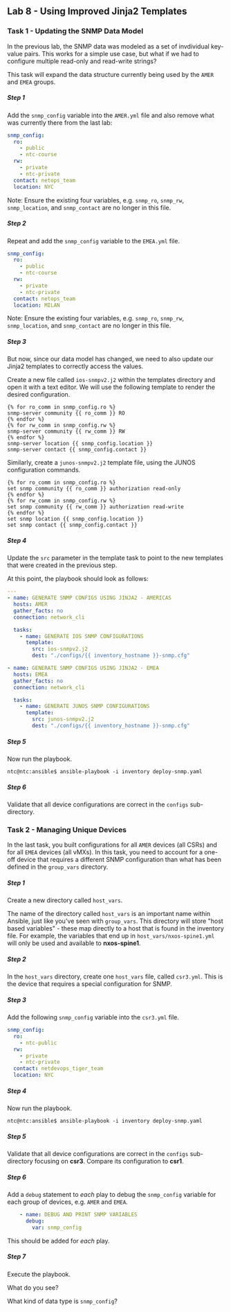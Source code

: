 ## Lab 8 - Using Improved Jinja2 Templates

### Task 1 - Updating the SNMP Data Model
  
In the previous lab, the SNMP data was modeled as a set of invdividual key-value pairs. 
This works for a simple use case, but what if we had to configure multiple read-only and read-write strings?

This task will expand the data structure currently being used by the `AMER` and `EMEA` groups.


##### Step 1

Add the `snmp_config` variable into the `AMER.yml` file and also remove what was currently there from the last lab:


``` yaml
snmp_config:
  ro:
    - public
    - ntc-course
  rw:
    - private
    - ntc-private
  contact: netops_team
  location: NYC

```

Note: Ensure the existing four variables, e.g. `snmp_ro`, `snmp_rw`, `snmp_location`, and `snmp_contact` are no longer in this file.


##### Step 2

Repeat and add the `snmp_config` variable to the `EMEA.yml` file.


``` yaml
snmp_config:
  ro:
    - public
    - ntc-course
  rw:
    - private
    - ntc-private
  contact: netops_team
  location: MILAN


```

Note: Ensure the existing four variables, e.g. `snmp_ro`, `snmp_rw`, `snmp_location`, and `snmp_contact` are no longer in this file.


##### Step 3

But now, since our data model has changed, we need to also update our Jinja2 templates to correctly access the values.

Create a new file called `ios-snmpv2.j2` within the templates directory and open it with a text editor. 
We will use the following template to render the desired configuration.


``` 
{% for ro_comm in snmp_config.ro %}
snmp-server community {{ ro_comm }} RO
{% endfor %}
{% for rw_comm in snmp_config.rw %}
snmp-server community {{ rw_comm }} RW
{% endfor %}
snmp-server location {{ snmp_config.location }}
snmp-server contact {{ snmp_config.contact }}

```


Similarly, create a `junos-snmpv2.j2` template file, using the JUNOS configuration commands.

```
{% for ro_comm in snmp_config.ro %}
set snmp community {{ ro_comm }} authorization read-only
{% endfor %}
{% for rw_comm in snmp_config.rw %}
set snmp community {{ rw_comm }} authorization read-write
{% endfor %}
set snmp location {{ snmp_config.location }}
set snmp contact {{ snmp_config.contact }}

```


##### Step 4


Update the `src` parameter in the template task to point to the new templates that were created in the previous step.

At this point, the playbook should look as follows:

``` yaml
---
- name: GENERATE SNMP CONFIGS USING JINJA2 - AMERICAS
  hosts: AMER
  gather_facts: no
  connection: network_cli

  tasks:
    - name: GENERATE IOS SNMP CONFIGURATIONS
      template:
        src: ios-snmpv2.j2
        dest: "./configs/{{ inventory_hostname }}-snmp.cfg"

- name: GENERATE SNMP CONFIGS USING JINJA2 - EMEA
  hosts: EMEA
  gather_facts: no
  connection: network_cli

  tasks:
    - name: GENERATE JUNOS SNMP CONFIGURATIONS
      template:
        src: junos-snmpv2.j2
        dest: "./configs/{{ inventory_hostname }}-snmp.cfg"


```

##### Step 5

Now run the playbook.

```
ntc@ntc:ansible$ ansible-playbook -i inventory deploy-snmp.yaml 
```


##### Step 6

Validate that all device configurations are correct in the `configs` sub-directory.



### Task 2 - Managing Unique Devices
  
In the last task, you built configurations for all `AMER` devices (all CSRs) and for all `EMEA` devices (all vMXs).  In this task, you need to account for a one-off device that requires a different SNMP configuration than what has been defined in the `group_vars` directory.


##### Step 1

Create a new directory called `host_vars`.  

The name of the directory called `host_vars` is an important name within Ansible, just like you've seen with `group_vars`.  This directory will store "host based variables" - these map directly to a host that is found in the inventory file.  For example, the variables that end up in `host_vars/nxos-spine1.yml` will only be used and available to **nxos-spine1**.

##### Step 2

In the `host_vars` directory, create one `host_vars` file, called `csr3.yml`.  This is the device that requires a special configuration for SNMP.

##### Step 3

Add the following `snmp_config` variable into the `csr3.yml` file.

``` yaml
snmp_config:
  ro:
    - ntc-public
  rw:
    - private
    - ntc-private
  contact: netdevops_tiger_team
  location: NYC

```

##### Step 4

Now run the playbook.

```
ntc@ntc:ansible$ ansible-playbook -i inventory deploy-snmp.yaml 
```


##### Step 5

Validate that all device configurations are correct in the `configs` sub-directory focusing on **csr3**.  Compare its configuration to **csr1**.

##### Step 6

Add a `debug` statement to *each* play to debug the `snmp_config` variable for each group of devices, e.g. `AMER` and `EMEA`.

```yaml
    - name: DEBUG AND PRINT SNMP VARIABLES
      debug:
        var: snmp_config
```

This should be added for _each_ play.

##### Step 7

Execute the playbook.  

What do you see?  

What kind of data type is `snmp_config`?  

